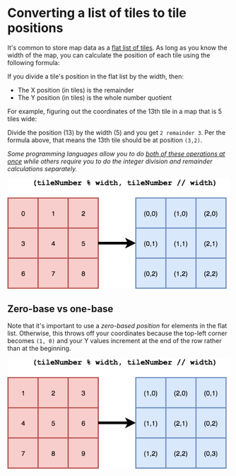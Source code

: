 # Converting a list of tiles to tile positions

It's common to store map data as a [flat list of tiles]. As long as you know
the width of the map, you can calculate the position of each tile using the
following formula:

If you divide a tile's position in the flat list by the width, then:

* The X position (in tiles) is the remainder
* The Y position (in tiles) is the whole number quotient

For example, figuring out the coordinates of the 13th tile in a map that is 5
tiles wide:

Divide the position (13) by the width (5) and you get `2 remainder 3`. Per the
formula above, that means the 13th tile should be at position `(3,2)`.

_Some programming languages allow you to do [both of these operations at once]
while others require you to do the integer division and remainder calculations
separately._

![converting 1d position to 2d position](images/zero-based-map-tiles.png)

[both of these operations at once]: https://hackage.haskell.org/package/base-4.11.0.0/docs/Prelude.html#v:divMod
[flat list of tiles]: http://docs.mapeditor.org/en/latest/reference/json-map-format/#tile-layer-example

## Zero-base vs one-base

Note that it's important to use a _zero-based position_ for elements in the flat
list. Otherwise, this throws off your coordinates because the top-left corner
becomes `(1, 0)` and your Y values increment at the end of the row rather than
at the beginning.

![1-based tile list conversion](images/one-based-map-tiles.png)
